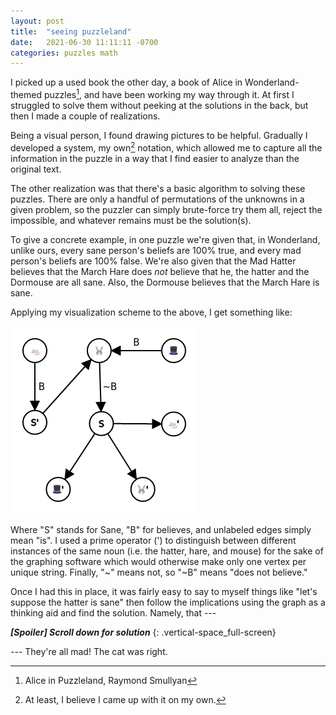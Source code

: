```yaml
---
layout: post
title:  "seeing puzzleland"
date:   2021-06-30 11:11:11 -0700
categories: puzzles math
---
```


I picked up a used book the other day, a book of Alice in Wonderland-themed puzzles[^1], and have been working my way through it. At first I struggled to solve them without peeking at the solutions in the back, but then I made a couple of realizations.

Being a visual person, I found drawing pictures to be helpful. Gradually I developed a system, my own[^2] notation, which allowed me to capture all the information in the puzzle in a way that I find easier to analyze than the original text.

The other realization was that there's a basic algorithm to solving these puzzles. There are only a handful of permutations of the unknowns in a given problem, so the puzzler can simply brute-force try them all, reject the impossible, and whatever remains must be the solution(s).

To give a concrete example, in one puzzle we're given that, in Wonderland, unlike ours, every sane person's beliefs are 100% true, and every mad person's beliefs are 100% false. We're also given that the Mad Hatter believes that the March Hare does _not_ believe that he, the hatter and the Dormouse are all sane. Also, the Dormouse believes that the March Hare is sane.

Applying my visualization scheme to the above, I get something like:

![a directed edge-vertex graph](/alice-in-puzzle-land-graph.png)

Where "S" stands for Sane, "B" for believes, and unlabeled edges simply mean "is". I used a prime operator (') to distinguish between different instances of the same noun (i.e. the hatter, hare, and mouse) for the sake of the graphing software which would otherwise make only one vertex per unique string. Finally, "~" means not, so "~B" means "does not believe."

Once I had this in place, it was fairly easy to say to myself things like "let's suppose the hatter is sane" then follow the implications using the graph as a thinking aid and find the solution. Namely, that ---

___[Spoiler] Scroll down for solution___
{: .vertical-space_full-screen}

--- They're all mad! The cat was right.

[^1]: Alice in Puzzleland, Raymond Smullyan
[^2]: At least, I believe I came up with it on my own.
